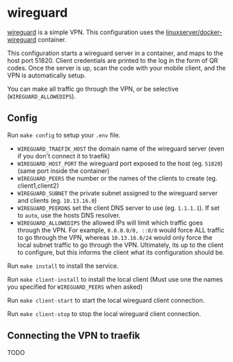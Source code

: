 # wireguard

[wireguard](https://www.wireguard.com/) is a simple VPN. This configuration uses
the
[linuxserver/docker-wireguard](https://github.com/linuxserver/docker-wireguard)
container.


This configuration starts a wireguard server in a container, and maps to the
host port 51820. Client credentials are printed to the log in the form of QR
codes. Once the server is up, scan the code with your mobile client, and the VPN
is automatically setup.

You can make all traffic go through the VPN, or be selective
(`WIREGUARD_ALLOWEDIPS`).

## Config

Run `make config` to setup your `.env` file.

 * `WIREGUARD_TRAEFIK_HOST` the domain name of the wireguard server (even if you don't connect it to traefik)
 * `WIREGUARD_HOST_PORT` the wireguard port exposed to the host (eg. `51820`) (same port inside the container)
 * `WIREGUARD_PEERS` the number or the names of the clients to create (eg. client1,client2)
 * `WIREGUARD_SUBNET` the private subnet assigned to the wireguard server and clients (eg. `10.13.16.0`)
 * `WIREGUARD_PEERDNS` set the client DNS server to use (eg. `1.1.1.1`). If set
   to `auto`, use the hosts DNS resolver.
 * `WIREGUARD_ALLOWEDIPS` the allowed IPs will limit which traffic goes through
   the VPN. For example, `0.0.0.0/0, ::0/0` would force ALL traffic to go
   through the VPN, whereas `10.13.16.0/24` would only force the local subnet
   traffic to go through the VPN. Ultimately, its up to the client to configure,
   but this informs the client what its configuration should be.

Run `make install` to install the service.

Run `make client-install` to install the local client (Must use one the names
you specified for `WIREGUARD_PEERS` when asked)

Run `make client-start` to start the local wireguard client connection.

Run `make client-stop` to stop the local wireguard client connection.

## Connecting the VPN to traefik

TODO
